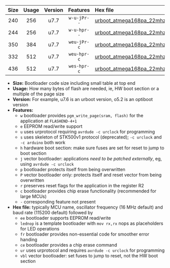 |Size|Usage|Version|Features|Hex file|
|:-:|:-:|:-:|:-:|:--|
|240|256|u7.7|`w-u-jPr--`|[urboot_atmega168pa_22mhz1184_230400bps_lednop_ur_vbl.hex](https://raw.githubusercontent.com/stefanrueger/urboot.hex/main/mcus/atmega168pa/fcpu_22mhz1184/230400_bps/urboot_atmega168pa_22mhz1184_230400bps_lednop_ur_vbl.hex)|
|244|256|u7.7|`w-u-hpr--`|[urboot_atmega168pa_22mhz1184_230400bps_lednop_fr_ur.hex](https://raw.githubusercontent.com/stefanrueger/urboot.hex/main/mcus/atmega168pa/fcpu_22mhz1184/230400_bps/urboot_atmega168pa_22mhz1184_230400bps_lednop_fr_ur.hex)|
|350|384|u7.7|`weu-jPr-c`|[urboot_atmega168pa_22mhz1184_230400bps_ee_lednop_fr_ce_ur_vbl.hex](https://raw.githubusercontent.com/stefanrueger/urboot.hex/main/mcus/atmega168pa/fcpu_22mhz1184/230400_bps/urboot_atmega168pa_22mhz1184_230400bps_ee_lednop_fr_ce_ur_vbl.hex)|
|332|512|u7.7|`weu-hpr-c`|[urboot_atmega168pa_22mhz1184_230400bps_ee_lednop_fr_ce_ur.hex](https://raw.githubusercontent.com/stefanrueger/urboot.hex/main/mcus/atmega168pa/fcpu_22mhz1184/230400_bps/urboot_atmega168pa_22mhz1184_230400bps_ee_lednop_fr_ce_ur.hex)|
|436|512|u7.7|`wes-hpr-c`|[urboot_atmega168pa_22mhz1184_230400bps_ee_lednop_fr_ce.hex](https://raw.githubusercontent.com/stefanrueger/urboot.hex/main/mcus/atmega168pa/fcpu_22mhz1184/230400_bps/urboot_atmega168pa_22mhz1184_230400bps_ee_lednop_fr_ce.hex)|

- **Size:** Bootloader code size including small table at top end
- **Usage:** How many bytes of flash are needed, ie, HW boot section or a multiple of the page size
- **Version:** For example, u7.6 is an urboot version, o5.2 is an optiboot version
- **Features:**
  + `w` bootloader provides `pgm_write_page(sram, flash)` for the application at `FLASHEND-4+1`
  + `e` EEPROM read/write support
  + `u` uses urprotocol requiring `avrdude -c urclock` for programming
  + `s` uses skeleton of STK500v1 protocol (deprecated); `-c urclock` and `-c arduino` both work
  + `h` hardware boot section: make sure fuses are set for reset to jump to boot section
  + `j` vector bootloader: applications *need to be patched externally*, eg, using `avrdude -c urclock`
  + `p` bootloader protects itself from being overwritten
  + `P` vector bootloader only: protects itself and reset vector from being overwritten
  + `r` preserves reset flags for the application in the register R2
  + `c` bootloader provides chip erase functionality (recommended for large MCUs)
  + `-` corresponding feature not present
- **Hex file:** typically MCU name, oscillator frequency (16 MHz default) and baud rate (115200 default) followed by
  + `ee` bootloader supports EEPROM read/write
  + `lednop` is a template bootloader with `mov rx,rx` nops as placeholders for LED operations
  + `fr` bootloader provides non-essential code for smoother error handing
  + `ce` bootloader provides a chip erase command
  + `ur` uses urprotocol and requires `avrdude -c urclock` for programming
  + `vbl` vector bootloader: set fuses to jump to reset, not the HW boot section
